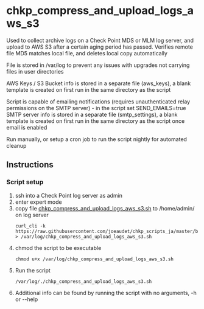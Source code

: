 # chkp_compress_and_upload_logs_aws_s3
Used to collect archive logs on a Check Point MDS or MLM log server, and upload to AWS S3 after a certain aging period has passed. Verifies remote file MD5 matches local file, and deletes local copy automatically

File is stored in /var/log to prevent any issues with upgrades not carrying files in user directories

AWS Keys / S3 Bucket info is stored in a separate file (aws_keys), a blank template is created on first run in the same directory as the script

Script is capable of emailing notifications (requires unauthenticated relay permissions on the SMTP server) - in the script set SEND_EMAILS=true
SMTP server info is stored in a separate file (smtp_settings), a blank template is created on first run in the same directory as the script once email is enabled

Run manually, or setup a cron job to run the script nightly for automated cleanup

## Instructions 

### Script setup
1. ssh into a Check Point log server as admin
1. enter expert mode
1. copy file [chkp_compress_and_upload_logs_aws_s3.sh](https://raw.githubusercontent.com/joeaudet/chkp_scripts_ja/master/backup_scripts/chkp_compress_and_upload_logs_aws_s3.sh) to /home/admin/ on log server
   ```
   curl_cli -k https://raw.githubusercontent.com/joeaudet/chkp_scripts_ja/master/backup_scripts/chkp_compress_and_upload_logs_aws_s3.sh > /var/log/chkp_compress_and_upload_logs_aws_s3.sh
   ```
1. chmod the script to be executable
   ```
   chmod u+x /var/log/chkp_compress_and_upload_logs_aws_s3.sh
   ```
1. Run the script
   ```
   /var/log/./chkp_compress_and_upload_logs_aws_s3.sh
   ```
1. Additional info can be found by running the script with no arguments, -h or --help

